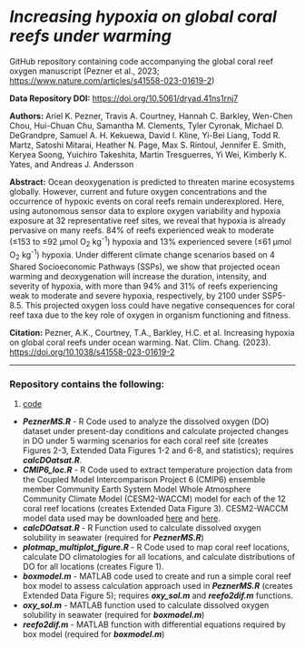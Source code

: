 # *Increasing hypoxia on global coral reefs under warming*

GitHub repository containing code accompanying the global coral reef oxygen manuscript (Pezner et al., 2023; https://www.nature.com/articles/s41558-023-01619-2)

**Data Repository DOI:** 
https://doi.org/10.5061/dryad.41ns1rnj7

**Authors:** Ariel K. Pezner, Travis A. Courtney, Hannah C. Barkley, Wen-Chen Chou, Hui-Chuan Chu, Samantha M. Clements, Tyler Cyronak, Michael D. DeGrandpre, Samuel A. H. Kekuewa, David I. Kline, Yi-Bei Liang, Todd R. Martz, Satoshi Mitarai, Heather N. Page, Max S. Rintoul, Jennifer E. Smith, Keryea Soong, Yuichiro Takeshita, Martin Tresguerres, Yi Wei, Kimberly K. Yates, and Andreas J. Andersson

**Abstract:** Ocean deoxygenation is predicted to threaten marine ecosystems globally. However, current and future oxygen concentrations and the occurrence of hypoxic events on coral reefs remain underexplored. Here, using autonomous sensor data to explore oxygen variability and hypoxia exposure at 32 representative reef sites, we reveal that hypoxia is already pervasive on many reefs. 84% of reefs experienced weak to moderate (≤153 to ≤92 µmol O<sub>2</sub> kg<sup>-1</sup>) hypoxia and 13% experienced severe (≤61 µmol O<sub>2</sub> kg<sup>-1</sup>) hypoxia. Under different climate change scenarios based on 4 Shared Socioeconomic Pathways (SSPs), we show that projected ocean warming and deoxygenation will increase the duration, intensity, and severity of hypoxia, with more than 94% and 31% of reefs experiencing weak to moderate and severe hypoxia, respectively, by 2100 under SSP5-8.5. This projected oxygen loss could have negative consequences for coral reef taxa due to the key role of oxygen in organism functioning and fitness.


**Citation:** 
Pezner, A.K., Courtney, T.A., Barkley, H.C. et al. Increasing hypoxia on global coral reefs under ocean warming. Nat. Clim. Chang. (2023). https://doi.org/10.1038/s41558-023-01619-2

---

### Repository contains the following:

1. [code](https://github.com/apezner/GlobalReefOxygen/tree/master/code)
  * ***PeznerMS.R*** - R Code used to analyze the dissolved oxygen (DO) dataset under present-day conditions and calculate projected changes in DO under 5 warming scenarios for each coral reef site (creates Figures 2-3, Extended Data Figures 1-2 and 6-8, and statistics); requires ***calcDOatsat.R***.
  * ***CMIP6_loc.R*** - R Code used to extract temperature projection data from the Coupled Model Intercomparison Project 6 (CMIP6) ensemble member Community Earth System Model Whole Atmosphere Community Climate Model (CESM2-WACCM) model for each of the 12 coral reef locations (creates Extended Data Figure 3). CESM2-WACCM model data used may be downloaded [here](https://doi.org/10.22033/ESGF/CMIP6.10028) and [here](https://doi.org/10.22033/ESGF/CMIP6.10101).
  * ***calcDOatsat.R*** - R Function used to calculate dissolved oxygen solubility in seawater (required for ***PeznerMS.R***)
  * ***plotmap_multiplot_figure.R*** - R Code used to map coral reef locations, calculate DO climatologies for all locations, and calculate distributions of DO for all locations (creates Figure 1).
  * ***boxmodel.m*** - MATLAB code used to create and run a simple coral reef box model to assess calculation approach used in ***PeznerMS.R*** (creates Extended Data Figure 5); requires ***oxy_sol.m*** and ***reefo2dif.m*** functions.
  * ***oxy_sol.m*** - MATLAB function used to calculate dissolved oxygen solubility in seawater (required for ***boxmodel.m***)
  * ***reefo2dif.m*** - MATLAB function with differential equations required by box model (required for ***boxmodel.m***)
